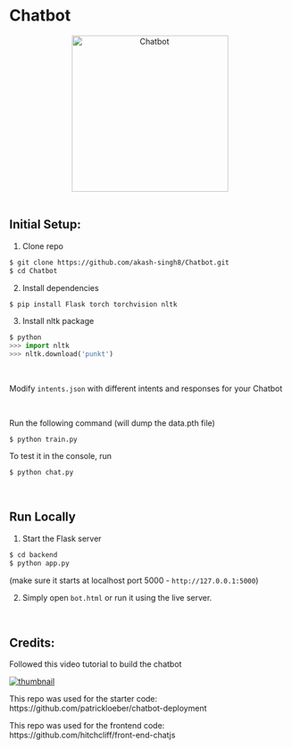 # Chatbot

<div align="center">
  <img src="https://github.com/akash-singh8/Chatbot/assets/85285176/1f66aa19-0a1f-4d22-864e-74b12e2adcdb" alt="Chatbot" width="280px">
</div>

<br>

## Initial Setup:

1. Clone repo

```bash
$ git clone https://github.com/akash-singh8/Chatbot.git
$ cd Chatbot
```

2. Install dependencies

```bash
$ pip install Flask torch torchvision nltk
```

3. Install nltk package

```python
$ python
>>> import nltk
>>> nltk.download('punkt')
```

<br>

Modify `intents.json` with different intents and responses for your Chatbot

<br>

Run the following command (will dump the data.pth file)
```
$ python train.py
```

To test it in the console, run
```
$ python chat.py
```


<br>

## Run Locally

1. Start the Flask server

```bash
$ cd backend
$ python app.py
```

(make sure it starts at localhost port 5000 - `http://127.0.0.1:5000`)

2. Simply open `bot.html` or run it using the live server.

<br>

## Credits:

<p>Followed this video tutorial to build the chatbot </p>
<a href="https://youtu.be/a37BL0stIuM"> <img src="https://img.youtube.com/vi/a37BL0stIuM/hqdefault.jpg" alt="thumbnail"> </a>
<p>This repo was used for the starter code: https://github.com/patrickloeber/chatbot-deployment </p>
<p>This repo was used for the frontend code: https://github.com/hitchcliff/front-end-chatjs </p>
